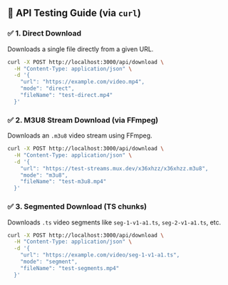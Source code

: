 ## 🧪 API Testing Guide (via `curl`)

### ✅ 1. Direct Download

Downloads a single file directly from a given URL.

```bash
curl -X POST http://localhost:3000/api/download \
  -H "Content-Type: application/json" \
  -d '{
    "url": "https://example.com/video.mp4",
    "mode": "direct",
    "fileName": "test-direct.mp4"
  }'
```
### ✅ 2. M3U8 Stream Download (via FFmpeg)
Downloads an `.m3u8` video stream using FFmpeg.
```bash
curl -X POST http://localhost:3000/api/download \
  -H "Content-Type: application/json" \
  -d '{
    "url": "https://test-streams.mux.dev/x36xhzz/x36xhzz.m3u8",
    "mode": "m3u8",
    "fileName": "test-m3u8.mp4"
  }'

```

### ✅ 3. Segmented Download (TS chunks)

Downloads `.ts` video segments like `seg-1-v1-a1.ts`, `seg-2-v1-a1.ts`, etc.

```bash
curl -X POST http://localhost:3000/api/download \
  -H "Content-Type: application/json" \
  -d '{
    "url": "https://example.com/video/seg-1-v1-a1.ts",
    "mode": "segment",
    "fileName": "test-segments.mp4"
  }'
```
